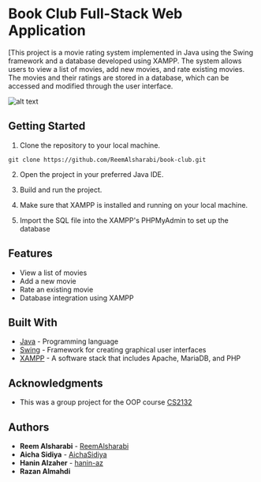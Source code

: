 # Book Club Full-Stack Web Application
[This project is a movie rating system implemented in Java using the Swing framework and a database developed using XAMPP. The system allows users to view a list of movies, add new movies, and rate existing movies. The movies and their ratings are stored in a database, which can be accessed and modified through the user interface.

![alt text](https://github.com/ReemAlsharabi/book-club/blob/main/BC.gif)

## Getting Started
1. Clone the repository to your local machine.

```git clone https://github.com/ReemAlsharabi/book-club.git```

2. Open the project in your preferred Java IDE.

3. Build and run the project.

4. Make sure that XAMPP is installed and running on your local machine.

5. Import the SQL file into the XAMPP's PHPMyAdmin to set up the database

## Features
* View a list of movies
* Add a new movie
* Rate an existing movie
* Database integration using XAMPP

## Built With

- [Java](https://www.java.com/) - Programming language
- [Swing](https://docs.oracle.com/en/java/javase/14/docs/api/javax/swing/package-summary.html) - Framework for creating graphical user interfaces
- [XAMPP](https://www.apachefriends.org/index.html) - A software stack that includes Apache, MariaDB, and PHP

## Acknowledgments
* This was a group project for the OOP course [CS2132](https://github.com/ReemAlsharabi/CS2132)

## Authors
- **Reem Alsharabi** - [ReemAlsharabi](https://github.com/ReemAlsharabi)
- **Aicha Sidiya** - [AichaSidiya](https://github.com/AichaSidiya)
- **Hanin Alzaher** - [hanin-az](https://github.com/hanin-az)
- **Razan Almahdi**
